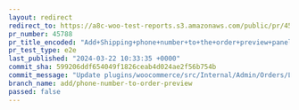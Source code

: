 ```yaml
---
layout: redirect
redirect_to: https://a8c-woo-test-reports.s3.amazonaws.com/public/pr/45788/e2e/index.html
pr_number: 45788
pr_title_encoded: "Add+Shipping+phone+number+to+the+order+preview+panel"
pr_test_type: e2e
last_published: "2024-03-22 10:33:35 +0000"
commit_sha: 599206ddf654049f1826ceab4d024ae2f56b754b
commit_message: "Update plugins/woocommerce/src/Internal/Admin/Orders/ListTable.php"
branch_name: add/phone-number-to-order-preview
passed: false
---
```

